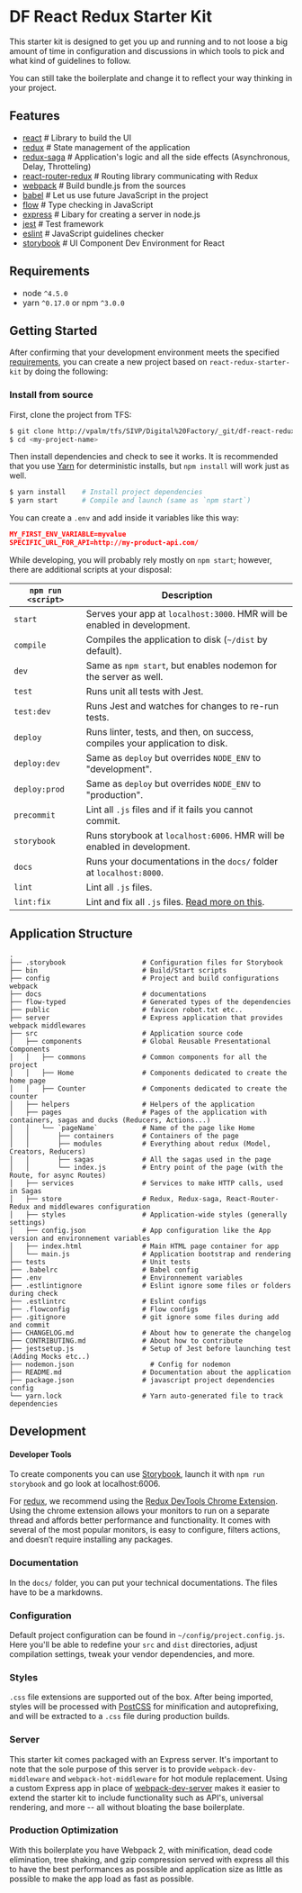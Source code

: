 # DF React Redux Starter Kit

This starter kit is designed to get you up and running and to not loose a big amount of time in configuration and discussions in which tools to pick and what kind of guidelines to follow.

You can still take the boilerplate and change it to reflect your way thinking in your project.

## Features
* [react](https://github.com/facebook/react)                            # Library to build the UI
* [redux](https://github.com/rackt/redux)                               # State management of the application
* [redux-saga](https://redux-saga.js.org/)                              # Application's logic and all the side effects (Asynchronous, Delay, Throtteling)
* [react-router-redux](https://github.com/reactjs/react-router-redux)   # Routing library communicating with Redux
* [webpack](https://github.com/webpack/webpack)                         # Build bundle.js from the sources
* [babel](https://github.com/babel/babel)                               # Let us use future JavaScript in the project
* [flow](https://flow.org/)                                             # Type checking in JavaScript
* [express](https://github.com/expressjs/express)                       # Libary for creating a server in node.js
* [jest](https://facebook.github.io/jest/)                              # Test framework
* [eslint](http://eslint.org)                                           # JavaScript guidelines checker
* [storybook](https://github.com/storybooks/storybook)                  # UI Component Dev Environment for React

## Requirements
* node `^4.5.0`
* yarn `^0.17.0` or npm `^3.0.0`

## Getting Started

After confirming that your development environment meets the specified [requirements](#requirements), you can create a new project based on `react-redux-starter-kit` by doing the following:

### Install from source

First, clone the project from TFS:

```bash
$ git clone http://vpalm/tfs/SIVP/Digital%20Factory/_git/df-react-redux-starter-kit <my-project-name>
$ cd <my-project-name>
```

Then install dependencies and check to see it works. It is recommended that you use [Yarn](https://yarnpkg.com/) for deterministic installs, but `npm install` will work just as well.

```bash
$ yarn install    # Install project dependencies
$ yarn start      # Compile and launch (same as `npm start`)
```

You can create a `.env` and add inside it variables like this way:
```json
MY_FIRST_ENV_VARIABLE=myvalue
SPECIFIC_URL_FOR_API=http://my-product-api.com/
```

While developing, you will probably rely mostly on `npm start`; however, there are additional scripts at your disposal:

|`npm run <script>`|Description|
|------------------|-----------|
|`start`|Serves your app at `localhost:3000`. HMR will be enabled in development.|
|`compile`|Compiles the application to disk (`~/dist` by default).|
|`dev`|Same as `npm start`, but enables nodemon for the server as well.|
|`test`|Runs unit all tests with Jest.|
|`test:dev`|Runs Jest and watches for changes to re-run tests.|
|`deploy`|Runs linter, tests, and then, on success, compiles your application to disk.|
|`deploy:dev`|Same as `deploy` but overrides `NODE_ENV` to "development".|
|`deploy:prod`|Same as `deploy` but overrides `NODE_ENV` to "production".|
|`precommit`|Lint all `.js` files and if it fails you cannot commit.|
|`storybook`|Runs storybook at `localhost:6006`. HMR will be enabled in development.|
|`docs`|Runs your documentations in the `docs/` folder at `localhost:8000`.|
|`lint`|Lint all `.js` files.|
|`lint:fix`|Lint and fix all `.js` files. [Read more on this](http://eslint.org/docs/user-guide/command-line-interface.html#fix).|

## Application Structure

```
.
├── .storybook                   # Configuration files for Storybook
├── bin                          # Build/Start scripts
├── config                       # Project and build configurations webpack
├── docs                         # documentations
├── flow-typed                   # Generated types of the dependencies
├── public                       # favicon robot.txt etc..
├── server                       # Express application that provides webpack middlewares
├── src                          # Application source code
│   ├── components               # Global Reusable Presentational Components
│   │   ├── commons              # Common components for all the project
│   │   ├── Home                 # Components dedicated to create the home page
│   │   ├── Counter              # Components dedicated to create the counter
│   ├── helpers                  # Helpers of the application
│   ├── pages                    # Pages of the application with containers, sagas and ducks (Reducers, Actions...)
│   │   └── `pageName`           # Name of the page like Home
│   │       ├── containers       # Containers of the page
│   │       ├── modules          # Everything about redux (Model, Creators, Reducers)
│   │       ├── sagas            # All the sagas used in the page
│   │       └── index.js         # Entry point of the page (with the Route, for async Routes)
│   ├── services                 # Services to make HTTP calls, used in Sagas
│   ├── store                    # Redux, Redux-saga, React-Router-Redux and middlewares configuration
│   ├── styles                   # Application-wide styles (generally settings)
│   ├── config.json              # App configuration like the App version and environnement variables
│   ├── index.html               # Main HTML page container for app
│   └── main.js                  # Application bootstrap and rendering
├── tests                        # Unit tests
├── .babelrc                     # Babel config
├── .env                         # Environnement variables
├── .estlintignore               # Eslint ignore some files or folders during check
├── .estlintrc                   # Eslint configs
├── .flowconfig                  # Flow configs
├── .gitignore                   # git ignore some files during add and commit
├── CHANGELOG.md                 # About how to generate the changelog
├── CONTRIBUTING.md              # About how to contribute
├── jestsetup.js                 # Setup of Jest before launching test (Adding Mocks etc..)
├── nodemon.json                   # Config for nodemon
├── README.md                    # Documentation about the application
├── package.json                 # javascript project dependencies config
└── yarn.lock                    # Yarn auto-generated file to track dependencies
```

## Development

#### Developer Tools

To create components you can use [Storybook](https://storybooks.js.org/), launch it with `npm run storybook` and go look at localhost:6006.

For [redux](https://github.com/rackt/redux), we recommend using the [Redux DevTools Chrome Extension](https://chrome.google.com/webstore/detail/redux-devtools/lmhkpmbekcpmknklioeibfkpmmfibljd).
Using the chrome extension allows your monitors to run on a separate thread and affords better performance and functionality. It comes with several of the most popular monitors, is easy to configure, filters actions, and doesn’t require installing any packages.

### Documentation

In the `docs/` folder, you can put your technical documentations. The files have to be a markdowns.

### Configuration

Default project configuration can be found in `~/config/project.config.js`. Here you'll be able to redefine your `src` and `dist` directories, adjust compilation settings, tweak your vendor dependencies, and more.

### Styles

 `.css` file extensions are supported out of the box. After being imported, styles will be processed with [PostCSS](https://github.com/postcss/postcss) for minification and autoprefixing, and will be extracted to a `.css` file during production builds.

### Server

This starter kit comes packaged with an Express server. It's important to note that the sole purpose of this server is to provide `webpack-dev-middleware` and `webpack-hot-middleware` for hot module replacement. Using a custom Express app in place of [webpack-dev-server](https://github.com/webpack/webpack-dev-server) makes it easier to extend the starter kit to include functionality such as API's, universal rendering, and more -- all without bloating the base boilerplate.

### Production Optimization

With this boilerplate you have Webpack 2, with minification, dead code elimination, tree shaking, and gzip compression served with express all this to have the best performances as possible and application size as little as possible to make the app load as fast as possible.
